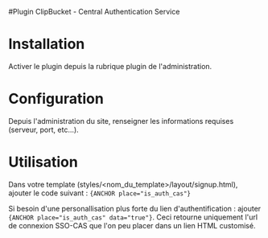 #Plugin ClipBucket - Central Authentication Service

# Installation
Activer le plugin depuis la rubrique plugin de l'administration.

# Configuration
Depuis l'administration du site, renseigner les informations requises (serveur, port, etc...).

# Utilisation
Dans votre template (styles/<nom_du_template>/layout/signup.html), ajouter le code suivant : `{ANCHOR place="is_auth_cas"}`

Si besoin d'une personallisation plus forte du lien d'authentification : ajouter `{ANCHOR place="is_auth_cas" data="true"}`. Ceci retourne uniquement l'url de connexion SSO-CAS que l'on peu placer dans un lien HTML customisé.
